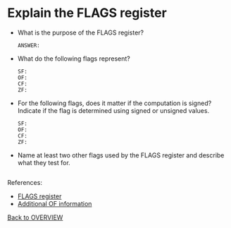 # Explain the FLAGS register

- What is the purpose of the FLAGS register?

    ```text
    ANSWER:
    ```

- What do the following flags represent?

    ```text
    SF:
    OF:
    CF:
    ZF:
    ```

- For the following flags, does it matter if the computation is signed?  Indicate if the flag is determined using signed or unsigned values.

    ```text
    SF:
    OF:
    CF:
    ZF:
    ```

- Name at least two other flags used by the FLAGS register and describe what they test for.

    ```text

    ```


References:

- [FLAGS register](https://en.wikipedia.org/wiki/FLAGS_register)
- [Additional OF information](http://teaching.idallen.com/dat2343/10f/notes/040_overflow.txt)

[Back to OVERVIEW](../../README.md)